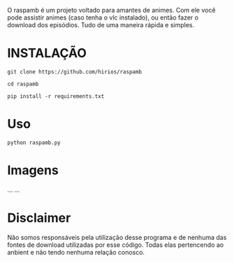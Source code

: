 O raspamb é um projeto voltado para amantes de animes. Com ele você pode assistir animes (caso tenha o vlc instalado), ou então fazer o download dos episódios. Tudo de uma maneira rápida e simples. 

# INSTALAÇÃO 

```
git clone https://github.com/hirios/raspamb
```

```
cd raspamb
```

```
pip install -r requirements.txt
```


# Uso

```
python raspamb.py
```


# Imagens
...
...


# Disclaimer
Não somos responsáveis pela utilização desse programa e de nenhuma das fontes de download utilizadas por esse código. Todas elas pertencendo ao anbient e não tendo nenhuma relação conosco.

